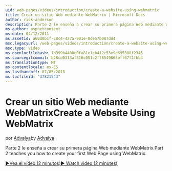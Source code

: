 ```yaml
---
uid: web-pages/videos/introduction/create-a-website-using-webmatrix
title: Crear un sitio Web mediante WebMatrix | Microsoft Docs
author: rick-anderson
description: Parte 2 le enseña a crear su primera página Web mediante WebMatrix.
ms.author: aspnetcontent
ms.date: 04/12/2011
ms.assetid: a60d0b1f-38c4-4a7a-901e-8de57b087dd4
msc.legacyurl: /web-pages/videos/introduction/create-a-website-using-webmatrix
msc.type: video
ms.openlocfilehash: 1b999b4400e0fa81e1cb412c53e9e695388f2345
ms.sourcegitcommit: b28cd0313af316c051c2ff8549865bff67f2fbb4
ms.translationtype: MT
ms.contentlocale: es-ES
ms.lasthandoff: 07/05/2018
ms.locfileid: "37821543"
---
```

<a name="create-a-website-using-webmatrix"></a><span data-ttu-id="bd0e0-103">Crear un sitio Web mediante WebMatrix</span><span class="sxs-lookup"><span data-stu-id="bd0e0-103">Create a Website Using WebMatrix</span></span>
====================
<span data-ttu-id="bd0e0-104">por [Advaiya](https://twitter.com/Advaiyasolns)</span><span class="sxs-lookup"><span data-stu-id="bd0e0-104">by [Advaiya](https://twitter.com/Advaiyasolns)</span></span>

<span data-ttu-id="bd0e0-105">Parte 2 le enseña a crear su primera página Web mediante WebMatrix.</span><span class="sxs-lookup"><span data-stu-id="bd0e0-105">Part 2 teaches you how to create your first Web Page using WebMatrix.</span></span>

[<span data-ttu-id="bd0e0-106">&#9654;Vea el vídeo (2 minutos)</span><span class="sxs-lookup"><span data-stu-id="bd0e0-106">&#9654; Watch video (2 minutes)</span></span>](https://channel9.msdn.com/Blogs/ASP-NET-Site-Videos/create-a-website-using-webmatrix)
